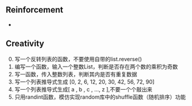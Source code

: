 ## Reinforcement
- 

## Creativity
0. 写一个反转列表的函数，不要使用自带的list.reverse()
0. 编写一个函数，输入一个整数List，判断是否存在两个数的乘积为奇数
0. 写一函数，传入整数列表，判断其内是否有重复数据
0. 写一个列表推导式生成 [0, 2, 6, 12, 20, 30, 42, 56, 72, 90]
0. 写一个列表推导式生成[ a , b , c , ..., z ],不要一个个敲出来
0. 只用randint函数，模仿实现random库中的shuffle函数（随机排序）功能